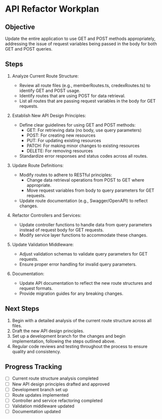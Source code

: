 # API Refactor Workplan

## Objective
Update the entire application to use GET and POST methods appropriately, addressing the issue of request variables being passed in the body for both GET and POST queries.

## Steps

1. Analyze Current Route Structure:
   - Review all route files (e.g., memberRoutes.ts, credexRoutes.ts) to identify GET and POST usage.
   - Identify routes that are using POST for data retrieval.
   - List all routes that are passing request variables in the body for GET requests.

2. Establish New API Design Principles:
   - Define clear guidelines for using GET and POST methods:
     - GET: For retrieving data (no body, use query parameters)
     - POST: For creating new resources
     - PUT: For updating existing resources
     - PATCH: For making minor changes to existing resources
     - DELETE: For removing resources
   - Standardize error responses and status codes across all routes.

3. Update Route Definitions:
   - Modify routes to adhere to RESTful principles:
     - Change data retrieval operations from POST to GET where appropriate.
     - Move request variables from body to query parameters for GET requests.
   - Update route documentation (e.g., Swagger/OpenAPI) to reflect changes.

4. Refactor Controllers and Services:
   - Update controller functions to handle data from query parameters instead of request body for GET requests.
   - Modify service layer functions to accommodate these changes.

5. Update Validation Middleware:
   - Adjust validation schemas to validate query parameters for GET requests.
   - Ensure proper error handling for invalid query parameters.

6. Documentation:
   - Update API documentation to reflect the new route structures and request formats.
   - Provide migration guides for any breaking changes.

## Next Steps
1. Begin with a detailed analysis of the current route structure across all files.
2. Draft the new API design principles.
3. Set up a development branch for the changes and begin implementation, following the steps outlined above.
4. Regular code reviews and testing throughout the process to ensure quality and consistency.

## Progress Tracking
- [ ] Current route structure analysis completed
- [ ] New API design principles drafted and approved
- [ ] Development branch set up
- [ ] Route updates implemented
- [ ] Controller and service refactoring completed
- [ ] Validation middleware updated
- [ ] Documentation updated

